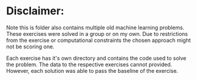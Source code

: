# Disclaimer:
Note this is folder also contains multiple old machine learning problems. These exercises were solved in a group or on my own. Due to restrictions from the exercise or computational constraints the chosen approach might not be scoring one.

Each exercise has it's own directory and contains the code used to solve the problem. The data to the respective exercises cannot provided. However, each solution was able to pass the baseline of the exercise.
